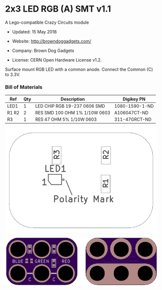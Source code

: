 <!--- start title --->
# 2x3 LED RGB (A) SMT v1.1
A Lego-compatible Crazy Circuits module

- Updated: 15 May 2018

- Website: http://browndoggadgets.com/
- Company: Brown Dog Gadgets
- License: CERN Open Hardware License v1.2.
<!--- end title --->

Surface mount RGB LED with a common anode. Connect the Common (C) to 3.3V.

<!--- bom start --->
### Bill of Materials

|Ref|Qty|Description|Digikey PN|
|---|---|-----------|------|
|LED1|1|LED CHIP RGB 19-237 0606 SMD |1080-1590-1-ND|
|R1 R2|2|RES SMD 100 OHM 1% 1/10W 0603|A106047CT-ND|
|R3|1|RES 47 OHM 5% 1/10W 0603|311-47GRCT-ND|


<!--- bom end --->
![Assembly Diagram](assembly.png)

![Gerber Preview](preview.png)

